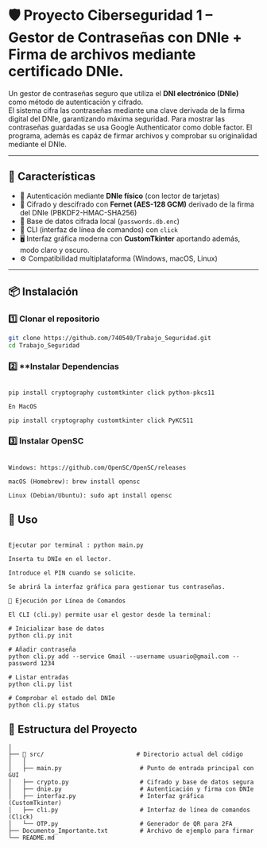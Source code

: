 # 🛡️ Proyecto Ciberseguridad 1 – Gestor de Contraseñas con DNIe + Firma de archivos mediante certificado DNIe.

Un gestor de contraseñas seguro que utiliza el **DNI electrónico (DNIe)** como método de autenticación y cifrado.  
El sistema cifra las contraseñas mediante una clave derivada de la firma digital del DNIe, garantizando máxima seguridad.
Para mostrar las contraseñas guardadas se usa Google Authenticator como doble factor.
El programa, además es capáz de firmar archivos y comprobar su originalidad mediante el DNIe.

---

## 🚀 Características

- 🔐 Autenticación mediante **DNIe físico** (con lector de tarjetas)
- 🧠 Cifrado y descifrado con **Fernet (AES-128 GCM)** derivado de la firma del DNIe (PBKDF2-HMAC-SHA256)
- 💾 Base de datos cifrada local (`passwords.db.enc`)
- 🧰 CLI (interfaz de línea de comandos) con `click`
- 🖥️ Interfaz gráfica moderna con **CustomTkinter** aportando además, modo claro y oscuro.
- ⚙️ Compatibilidad multiplataforma (Windows, macOS, Linux)

---

## 📦 Instalación

### 1️⃣ Clonar el repositorio

```bash
git clone https://github.com/740540/Trabajo_Seguridad.git
cd Trabajo_Seguridad
```

### 2️⃣ **Instalar Dependencias

```En Windows/Linux:

pip install cryptography customtkinter click python-pkcs11

En MacOS

pip install cryptography customtkinter click PyKCS11
```

### 3️⃣ Instalar OpenSC

```El DNIe requiere los controladores de OpenSC:

Windows: https://github.com/OpenSC/OpenSC/releases

macOS (Homebrew): brew install opensc

Linux (Debian/Ubuntu): sudo apt install opensc
```

## 🧰 Uso

```🔹 Ejecución con Interfaz Gráfica (Programa Principal)

Ejecutar por terminal : python main.py

Inserta tu DNIe en el lector.

Introduce el PIN cuando se solicite.

Se abrirá la interfaz gráfica para gestionar tus contraseñas.

🔹 Ejecución por Línea de Comandos

El CLI (cli.py) permite usar el gestor desde la terminal:

# Inicializar base de datos
python cli.py init

# Añadir contraseña
python cli.py add --service Gmail --username usuario@gmail.com --password 1234

# Listar entradas
python cli.py list

# Comprobar el estado del DNIe
python cli.py status
```

## 🔑 Estructura del Proyecto
```Trabajo_Seguridad/
│
├── 📁 src/                          # Directorio actual del código
│   │
│   ├── main.py                      # Punto de entrada principal con GUI
│   ├── crypto.py                    # Cifrado y base de datos segura
│   ├── dnie.py                      # Autenticación y firma con DNIe
│   ├── interfaz.py                  # Interfaz gráfica (CustomTkinter)
│   ├── cli.py                       # Interfaz de línea de comandos (Click)
│   └── OTP.py                       # Generador de QR para 2FA
├── Documento_Importante.txt         # Archivo de ejemplo para firmar
└── README.md
```









